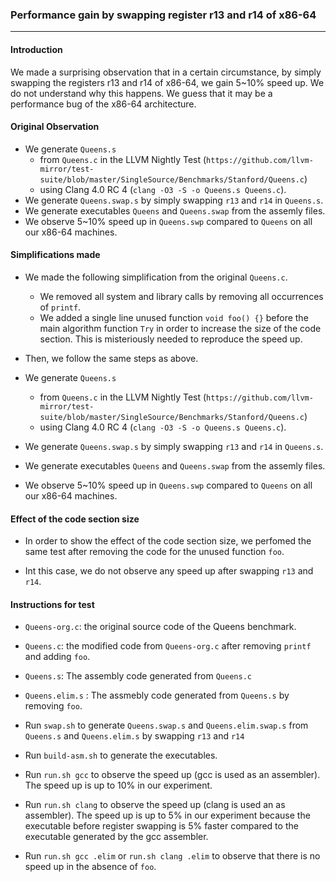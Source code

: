 ### Performance gain by swapping register r13 and r14 of x86-64

----

#### Introduction

We made a surprising observation that in a certain circumstance, by
simply swapping the registers r13 and r14 of x86-64, we gain 5~10%
speed up. We do not understand why this happens. We guess that it may
be a performance bug of the x86-64 architecture.

#### Original Observation

- We generate `Queens.s`
  + from `Queens.c` in the LLVM Nightly Test 
    (`https://github.com/llvm-mirror/test-suite/blob/master/SingleSource/Benchmarks/Stanford/Queens.c`)
  + using Clang 4.0 RC 4 
    (`clang -O3 -S -o Queens.s Queens.c`).
- We generate `Queens.swap.s` by simply swapping `r13` and `r14` in `Queens.s`.
- We generate executables `Queens` and `Queens.swap` from the assemly files.
- We observe 5~10% speed up in `Queens.swp` compared to `Queens` on all our x86-64 machines.

#### Simplifications made

- We made the following simplification from the original `Queens.c`.
  + We removed all system and library calls by removing all occurrences of `printf`.
  + We added a single line unused function `void foo() {}` before the main algorithm function `Try` in order to increase the size of the code section.
    This is misteriously needed to reproduce the speed up.

- Then, we follow the same steps as above.

- We generate `Queens.s`
  + from `Queens.c` in the LLVM Nightly Test 
    (`https://github.com/llvm-mirror/test-suite/blob/master/SingleSource/Benchmarks/Stanford/Queens.c`)
  + using Clang 4.0 RC 4 
    (`clang -O3 -S -o Queens.s Queens.c`).
- We generate `Queens.swap.s` by simply swapping `r13` and `r14` in `Queens.s`.
- We generate executables `Queens` and `Queens.swap` from the assemly files.
- We observe 5~10% speed up in `Queens.swp` compared to `Queens` on all our x86-64 machines.

#### Effect of the code section size

- In order to show the effect of the code section size, we perfomed the same test after removing the code for the unused function `foo`.

- Int this case, we do not observe any speed up after swapping `r13` and `r14`.

#### Instructions for test

- `Queens-org.c`: the original source code of the Queens benchmark.

- `Queens.c`: the modified code from `Queens-org.c` after removing `printf` and adding `foo`.

- `Queens.s`: The assembly code generated from `Queens.c`

- `Queens.elim.s` : The assmebly code generated from `Queens.s` by removing `foo`.

- Run `swap.sh` to generate `Queens.swap.s` and `Queens.elim.swap.s` from `Queens.s` and `Queens.elim.s` by swapping `r13` and `r14`

- Run `build-asm.sh` to generate the executables.

- Run `run.sh gcc` to observe the speed up (gcc is used as an assembler).
  The speed up is up to 10% in our experiment.

- Run `run.sh clang` to observe the speed up (clang is used an as assembler).
  The speed up is up to 5% in our experiment because the executable before register swapping is 5% faster compared to the executable generated by the gcc assembler.

- Run `run.sh gcc .elim` or `run.sh clang .elim` to observe that there is no speed up in the absence of `foo`.
 
